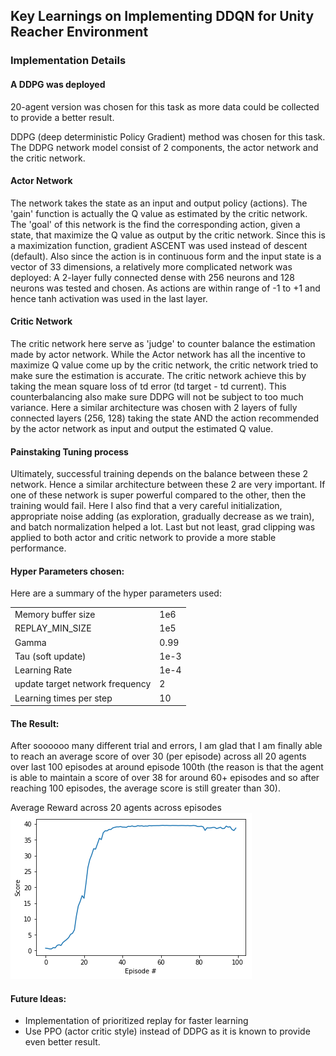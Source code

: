 
## Key Learnings on Implementing DDQN for Unity Reacher Environment

### Implementation Details

#### A DDPG was deployed
20-agent version was chosen for this task as more data could be collected to provide a better result.

DDPG (deep deterministic Policy Gradient) method was chosen for this task. The DDPG network model consist of 2 components, the actor network and the critic network.

#### Actor Network
The network takes the state as an input and output policy (actions). The 'gain' function is actually the Q value as estimated by the critic network. The 'goal' of this network is the find the corresponding action, given a state, that maximize the Q value as output by the critic network. Since this is a maximization function, gradient ASCENT was used instead of descent (default).
Also since the action is in continuous form and the input state is a vector of 33 dimensions, a relatively more complicated network was deployed: A 2-layer fully connected dense with 256 neurons and 128 neurons was tested and chosen. As actions are within range of -1 to +1 and hence tanh activation was used in the last layer.

#### Critic Network
The critic network here serve as 'judge' to counter balance the estimation made by actor network. While the Actor network has all the incentive to maximize Q value come up by the critic network, the critic network tried to make sure the estimation is accurate. The critic network achieve this by taking the mean square loss of td error (td target - td current). This counterbalancing also make sure DDPG will not be subject to too much variance. Here a similar architecture was chosen with 2 layers of fully connected layers (256, 128) taking the state AND the action recommended by the actor network as input and output the estimated Q value.

#### Painstaking Tuning process
Ultimately, successful training depends on the balance between these 2 network. Hence a similar architecture between these 2 are very important. If one of these network is super powerful compared to the other, then the training would fail. Here I also find that a very careful initialization, appropriate noise adding (as exploration, gradually decrease as we train), and batch normalization helped a lot. Last but not least, grad clipping was applied to both actor and critic network to provide a more stable performance.

#### Hyper Parameters chosen:
Here are a summary of the hyper parameters used:
<table width=600>
<tr><td>Memory buffer size  </td><td> 1e6    </td></tr>     
<tr><td>REPLAY_MIN_SIZE  </td><td>  1e5   </td></tr>
<tr><td>Gamma  </td><td> 0.99    </td></tr>               
<tr><td>Tau (soft update)  </td><td> 1e-3          </td></tr>           
<tr><td>Learning Rate  </td><td>  1e-4  </td></tr>
<tr><td>update target network frequency  </td><td> 2    </td></tr>
<tr><td>Learning times per step  </td><td> 10    </td></tr>
</table>

#### The Result:
After soooooo many different trial and errors, I am glad that I am finally able to reach an average score of over 30 (per episode) across all 20 agents over last 100 episodes at around episode 100th (the reason is that the agent is able to maintain a score of over 38 for around 60+ episodes and so after reaching 100 episodes, the average score is still greater than 30). <P>
Average Reward across 20 agents across episodes<br>
![Average Reward across 20 agents across episodes](https://github.com/chihoxtra/continuous_actions_rl/blob/master/graph.png)

#### Future Ideas:
- Implementation of prioritized replay for faster learning
- Use PPO (actor critic style) instead of DDPG as it is known to provide even better result.
